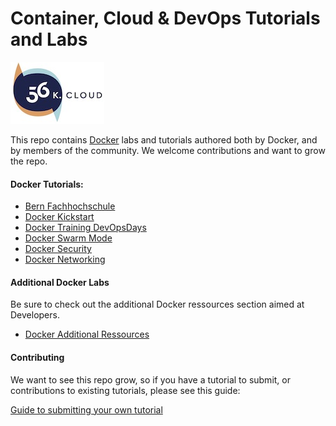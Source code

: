 # Container, Cloud & DevOps Tutorials and Labs

<img src="../img/56k.jpg" alt="56K.Cloud Logo" width="150" height="99">

This repo contains [Docker](https://docker.com) labs and tutorials authored both by Docker, and by members of the community. We welcome contributions and want to grow the repo.

#### Docker Tutorials:
* [Bern Fachhochschule](workshop/README.md)
* [Docker Kickstart](kickstart/readme.md)
* [Docker Training DevOpsDays](DevOpsDays/readme.md)
* [Docker Swarm Mode](swarm-mode/README.md)
* [Docker Security](security/README.md)
* [Docker Networking](networking/)

#### Additional Docker Labs

Be sure to check out the additional Docker ressources section aimed at Developers.

* [Docker Additional Ressources](additional-ressources/)


#### Contributing

We want to see this repo grow, so if you have a tutorial to submit, or contributions to existing tutorials, please see this guide:

[Guide to submitting your own tutorial](contribute.md)

